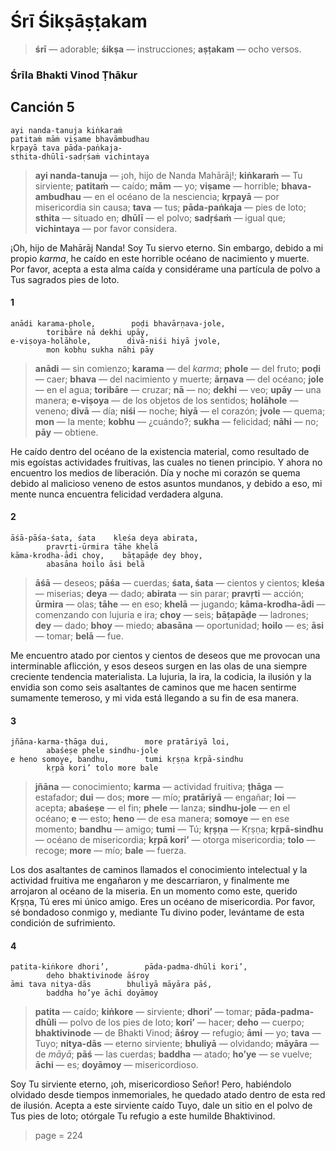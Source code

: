 # Śrī Śikṣāṣṭakam

> **śrī** — adorable; **śikṣa** — instrucciones; **aṣṭakam** — ocho versos.

### Śrīla Bhakti Vinod Ṭhākur

## Canción 5

    ayi nanda-tanuja kiṅkaraṁ
    patitaṁ māṁ viṣame bhavāmbudhau
    kṛpayā tava pāda-paṅkaja-
    sthita-dhūlī-sadṛśaṁ vichintaya

> **ayi nanda-tanuja** — ¡oh, hijo de Nanda Mahārāj!; **kiṅkaraṁ** — Tu sirviente; **patitaṁ** — caído; **mām** — yo; **viṣame** — horrible; **bhava-ambudhau** — en el océano de la nesciencia; **kṛpayā** — por misericordia sin causa; **tava** — tus; **pāda-paṅkaja** — pies de loto; **sthita** — situado en; **dhūlī** — el polvo; **sadṛśaṁ** — igual que; **vichintaya** — por favor considera.

¡Oh, hijo de Mahārāj Nanda! Soy Tu siervo eterno. Sin embargo, debido a mi propio *karma*, he caído en este horrible océano de nacimiento y muerte. Por favor, acepta a esta alma caída y considérame una partícula de polvo a Tus sagrados pies de loto.

#### 1

    anādi karama-phole,        poḍi bhavārṇava-jole,
            toribāre nā dekhi upāy,
    e-viṣoya-holāhole,        divā-niśi hiyā jvole,
            mon kobhu sukha nāhi pāy

> **anādi** — sin comienzo; **karama** — del *karma*; **phole** — del fruto; **poḍi** — caer; **bhava** — del nacimiento y muerte; **ārṇava** — del océano; **jole** — en el agua; **toribāre** — cruzar; **nā** — no; **dekhi** — veo; **upāy** — una manera; **e-viṣoya** — de los objetos de los sentidos; **holāhole** — veneno; **divā** — día; **niśi** — noche; **hiyā** — el corazón; **jvole** — quema; **mon** — la mente; **kobhu** — ¿cuándo?; **sukha** — felicidad; **nāhi** — no; **pāy** — obtiene.

He caído dentro del océano de la existencia material, como resultado de mis egoístas actividades fruitivas, las cuales no tienen principio. Y ahora no encuentro los medios de liberación. Día y noche mi corazón se quema debido al malicioso veneno de estos asuntos mundanos, y debido a eso, mi mente nunca encuentra felicidad verdadera alguna.

#### 2

    āśā-pāśa-śata, śata    kleśa deya abirata,
            pravṛti-ūrmira tāhe khelā
    kāma-krodha-ādi choy,    bāṭapāḍe dey bhoy,
            abasāna hoilo āsi belā

> **āśā** — deseos; **pāśa** — cuerdas; **śata, śata** — cientos y cientos; **kleśa** — miserias; **deya** — dado; **abirata** — sin parar; **pravṛti** — acción; **ūrmira** — olas; **tāhe** — en eso; **khelā** — jugando; **kāma-krodha-ādi** — comenzando con lujuria e ira; **choy** — seis; **bāṭapāḍe** — ladrones; **dey** — dado; **bhoy** — miedo; **abasāna** — oportunidad; **hoilo** — es; **āsi** — tomar; **belā** — fue.

Me encuentro atado por cientos y cientos de deseos que me provocan una interminable aflicción, y esos deseos surgen en las olas de una siempre creciente tendencia materialista. La lujuria, la ira, la codicia, la ilusión y la envidia son como seis asaltantes de caminos que me hacen sentirme sumamente temeroso, y mi vida está llegando a su fin de esa manera.

#### 3

    jñāna-karma-ṭhāga dui,        more pratāriyā loi,
            abaśeṣe phele sindhu-jole
    e heno somoye, bandhu,        tumi kṛṣṇa kṛpā-sindhu
            kṛpā kori’ tolo more bale

> **jñāna** — conocimiento; **karma** — actividad fruitiva; **ṭhāga** — estafador; **dui** — dos; **more** — mío; **pratāriyā** — engañar; **loi** — acepta; **abaśeṣe** — el fin; **phele** — lanza; **sindhu-jole** — en el océano; **e** — esto; **heno** — de esa manera; **somoye** — en ese momento; **bandhu** — amigo; **tumi** — Tú; **kṛṣṇa** — Kṛṣṇa; **kṛpā-sindhu** — océano de misericordia; **kṛpā kori’** — otorga misericordia; **tolo** — recoge; **more** — mío; **bale** — fuerza.

Los dos asaltantes de caminos llamados el conocimiento intelectual y la actividad fruitiva me engañaron y me descarriaron, y finalmente me arrojaron al océano de la miseria. En un momento como este, querido Kṛṣṇa, Tú eres mi único amigo. Eres un océano de misericordia. Por favor, sé bondadoso conmigo y, mediante Tu divino poder, levántame de esta condición de sufrimiento.

#### 4

    patita-kiṅkore dhori’,        pāda-padma-dhūli kori’,
            deho bhaktivinode āśroy
    āmi tava nitya-dās        bhuliyā māyāra pāś,
            baddha ho’ye āchi doyāmoy

> **patita** — caído; **kiṅkore** — sirviente; **dhori’** — tomar; **pāda-padma-dhūli** — polvo de los pies de loto; **kori’** — hacer; **deho** — cuerpo; **bhaktivinode** — de Bhakti Vinod; **āśroy** — refugio; **āmi** — yo; **tava** — Tuyo; **nitya-dās** — eterno sirviente; **bhuliyā** — olvidando; **māyāra** — de *māyā*; **pāś** — las cuerdas; **baddha** — atado; **ho’ye** — se vuelve; **āchi** — es; **doyāmoy** — misericordioso.

Soy Tu sirviente eterno, ¡oh, misericordioso Señor! Pero, habiéndolo olvidado desde tiempos inmemoriales, he quedado atado dentro de esta red de ilusión. Acepta a este sirviente caído Tuyo, dale un sitio en el polvo de Tus pies de loto; otórgale Tu refugio a este humilde Bhaktivinod.


> page = 224
